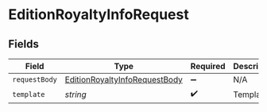 # EditionRoyaltyInfoRequest


## Fields

| Field                                                                                     | Type                                                                                      | Required                                                                                  | Description                                                                               |
| ----------------------------------------------------------------------------------------- | ----------------------------------------------------------------------------------------- | ----------------------------------------------------------------------------------------- | ----------------------------------------------------------------------------------------- |
| `requestBody`                                                                             | [EditionRoyaltyInfoRequestBody](../../models/operations/editionroyaltyinforequestbody.md) | :heavy_minus_sign:                                                                        | N/A                                                                                       |
| `template`                                                                                | *string*                                                                                  | :heavy_check_mark:                                                                        | Template id                                                                               |
